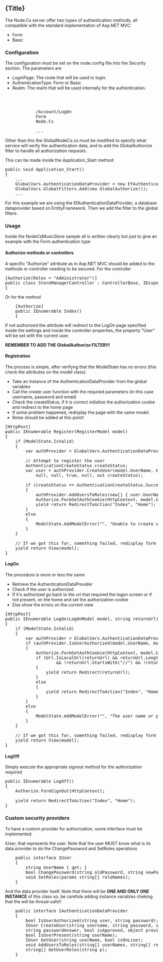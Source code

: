 <!--settings(
title=Security and authorization
description=Security and authorization.
)-->

<!--include(shared/breadcrumb.php)-->

## {Title}

The Node.Cs server offer two types of authentication methods, all compatible with the standard
implementation of Asp.NET MVC:

* Form
* Basic

### Configuration

The configuration must be set on the node.config file into the Security section. The parameters are

* LoginPage: The route that will be used to login.
* AuthenticationType: Form or Basic
* Realm: The realm that will be used internally for the authentication.

<pre class="brush:html;">
<NodeCsConfiguration>
	<NodeCsSettings>
		<Security>
			<LoginPage>/Account/LogOn</LoginPage>
			<AuthenticationType>Form</AuthenticationType>
			<Realm>Node.Cs</Realm>
		</Security>
			...
</pre>

Other than this the GlobalNodeCs.cs must be modified to specify what service will verify the 
authentication data, and to add the GlobalAuthorize filter to handle all authorization requests.

This can be made inside the Application_Start method:

<pre class="brush: csharp;">
public void Application_Start()
{
	...
	GlobalVars.AuthenticationDataProvider = new EfAuthenticationDataProvider(() => new MusicStoreEntities());
	GlobalVars.GlobalFilters.Add(new GlobalAuthorize());
	...
</pre>

For this example we are using the EfAuthenticationDataProvider, a database dataprovider based on EntityFramework.
Then we add the filter to the global filters.

### Usage

Inside the NodeCsMusicStore sample all is written clearly but just to give an example with the Form
authentication type

#### Authorize methods or controllers

A specific "Authorize" attribute as in Asp.NET MVC should be added to the methods or controller needing
to be secured. For the controller

<pre class="brush: csharp;">
[Authorize(Roles = "Administrator")]
public class StoreManagerController : ControllerBase, IDisposable
{
</pre>

Or for the method

<pre class="brush: csharp;">
	[Authorize]
	public IEnumerable<IResponse> Index()
	{
</pre>

If not authorized the attribute will redirect to the LogOn page specified inside the settings and
inside the controller properties, the property "User" will be set with the current user.

__REMEMBER TO ADD THE GlobalAuthorize FILTER!!!__

#### Registration

The process is simple, after verifyng that the ModelState has no errors (this check the attributes on the model
class).

* Take an instance of the AuthenticationDataProvider from the global variables
* Call the create user function with the required parameters (in this case username, password and email)
* Check the createStatus, if it is correct initialize the authorization cookie and redirect to the home page
* If some problem happened, redisplay the page with the same model.
* Rolse should be added at this point!

<pre class="brush: csharp;">
[HttpPost]
public IEnumerable<IResponse> Register(RegisterModel model)
{
	if (ModelState.IsValid)
	{
		var authProvider = GlobalVars.AuthenticationDataProvider;

		// Attempt to register the user
		AuthenticationCreateStatus createStatus;
		var user = authProvider.CreateUser(model.UserName, model.Password, model.Email, 
			null, null, true, null, out createStatus);

		if (createStatus == AuthenticationCreateStatus.Success)
		{
			authProvider.AddUsersToRoles(new[] { user.UserName }, new[] { "Administrator" });
			Authorize.FormSetAuthCookie(HttpContext, model.UserName, false);
			yield return RedirectToAction("Index", "Home");
		}
		else
		{
			ModelState.AddModelError("", "Unable to create user");
		}
	}

	// If we got this far, something failed, redisplay form
	yield return View(model);
}
</pre>

#### LogOn

The procedure is more or less the same

* Retrieve the AuthenticationDataProvider
* Check if the user is authorized
* If it's authorized go back to the url that required the logon screen or if not present, on the home and set the authorization cookie
* Else show the errors on the current view

<pre class="brush: csharp;">
[HttpPost]
public IEnumerable<IResponse> LogOn(LogOnModel model, string returnUrl)
{
	if (ModelState.IsValid)
	{
		var authProvider = GlobalVars.AuthenticationDataProvider;
		if (authProvider.IsUserAuthorized(model.UserName, model.Password))
		{
			Authorize.FormSetAuthCookie(HttpContext, model.UserName, model.RememberMe);
			if (Url.IsLocalUrl(returnUrl) && returnUrl.Length > 1 && returnUrl.StartsWith("/")
					&& !returnUrl.StartsWith("//") && !returnUrl.StartsWith("/\\"))
			{
				yield return Redirect(returnUrl);
			}
			else
			{
				yield return RedirectToAction("Index", "Home");
			}
		}
		else
		{
			ModelState.AddModelError("", "The user name or password provided is incorrect.");
		}
	}

	// If we got this far, something failed, redisplay form
	yield return View(model);
}
</pre>

#### LogOff

Simply execute the appropriate signout method for the authorization required

<pre class="brush: csharp;">
public IEnumerable<IResponse> LogOff()
{
	Authorize.FormSignOut(HttpContext);

	yield return RedirectToAction("Index", "Home");
}
</pre>

### Custom security providers

To have a custom provider for authorization, some interface must be implemented:

IUser, that represents the user. Note that the user MUST know what is its data provider
to do the ChangePassword and SetRoles operations

<pre class="brush: csharp;">
	public interface IUser
	{
		string UserName { get; }
		bool ChangePassword(string oldPassword, string newPassword);
		void SetRoles(params string[] roleNames);
	}
</pre>

And the data provider itself. Note that there will be __ONE AND ONLY ONE INSTANCE__ of this
class so, be carefule adding instance variables cheking that the will be thread-safe!!

<pre class="brush: csharp;">
	public interface IAuthenticationDataProvider
	{
		bool IsUserAuthorized(string user, string password);
		IUser CreateUser(string username, string password, string email, string passwordQuestion,
		string passwordAnswer, bool isApproved, object providerUserKey, out AuthenticationCreateStatus status);
		bool IsUserPresent(string userName);
		IUser GetUser(string userName, bool isOnLine);
		void AddUsersToRoles(string[] userNames, string[] roleNames);
		string[] GetUserRoles(string p);
	}
</pre>